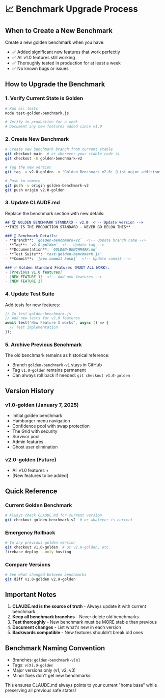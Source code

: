 # 📈 Benchmark Upgrade Process

## When to Create a New Benchmark

Create a new golden benchmark when you have:
- ✅ Added significant new features that work perfectly
- ✅ All v1.0 features still working
- ✅ Thoroughly tested in production for at least a week
- ✅ No known bugs or issues

## How to Upgrade the Benchmark

### 1. Verify Current State is Golden
```bash
# Run all tests
node test-golden-benchmark.js

# Verify in production for a week
# Document any new features added since v1.0
```

### 2. Create New Benchmark
```bash
# Create new benchmark branch from current stable
git checkout main  # or wherever your stable code is
git checkout -b golden-benchmark-v2

# Tag the new version
git tag -a v2.0-golden -m "Golden Benchmark v2.0: [List major additions]"

# Push to remote
git push -u origin golden-benchmark-v2
git push origin v2.0-golden
```

### 3. Update CLAUDE.md
Replace the benchmark section with new details:
```markdown
## 🏆 GOLDEN BENCHMARK STANDARD - v2.0  <!-- Update version -->
**THIS IS THE PRODUCTION STANDARD - NEVER GO BELOW THIS**

### 📌 Benchmark Details:
- **Branch**: `golden-benchmark-v2`  <!-- Update branch name -->
- **Tag**: `v2.0-golden`  <!-- Update tag -->
- **Documentation**: `GOLDEN-BENCHMARK.md` 
- **Test Suite**: `test-golden-benchmark.js`
- **Commit**: `[new commit hash]`  <!-- Update commit -->

### ✅ Golden Standard Features (MUST ALL WORK):
- [Previous v1.0 features]
- [NEW FEATURE 1]  <!-- Add new features -->
- [NEW FEATURE 2]
```

### 4. Update Test Suite
Add tests for new features:
```javascript
// In test-golden-benchmark.js
// Add new tests for v2.0 features
await test('New Feature X works', async () => {
  // Test implementation
});
```

### 5. Archive Previous Benchmark
The old benchmark remains as historical reference:
- Branch `golden-benchmark-v1` stays in GitHub
- Tag `v1.0-golden` remains permanent
- Can always roll back if needed: `git checkout v1.0-golden`

## Version History

### v1.0-golden (January 7, 2025)
- Initial golden benchmark
- Hamburger menu navigation
- Confidence pool with swap protection
- The Grid with security
- Survivor pool
- Admin features
- Ghost user elimination

### v2.0-golden (Future)
- All v1.0 features +
- [New features to be added]

## Quick Reference

### Current Golden Benchmark
```bash
# Always check CLAUDE.md for current version
git checkout golden-benchmark-v2  # or whatever is current
```

### Emergency Rollback
```bash
# To any previous golden version
git checkout v1.0-golden  # or v2.0-golden, etc.
firebase deploy --only hosting
```

### Compare Versions
```bash
# See what changed between benchmarks
git diff v1.0-golden v2.0-golden
```

## Important Notes

1. **CLAUDE.md is the source of truth** - Always update it with current benchmark
2. **Keep all benchmark branches** - Never delete old benchmarks
3. **Test thoroughly** - New benchmark must be MORE stable than previous
4. **Document changes** - List what's new in each version
5. **Backwards compatible** - New features shouldn't break old ones

## Benchmark Naming Convention

- Branches: `golden-benchmark-v[X]`
- Tags: `v[X].0-golden`
- Major versions only (v1, v2, v3)
- Minor fixes don't get new benchmarks

This ensures CLAUDE.md always points to your current "home base" while preserving all previous safe states!